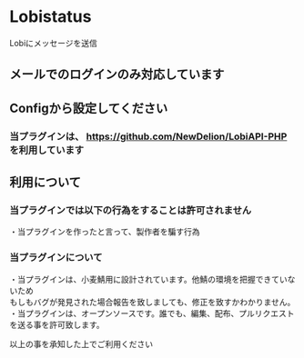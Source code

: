 # Lobistatus
Lobiにメッセージを送信  

## メールでのログインのみ対応しています  
## Configから設定してください  

### 当プラグインは、 https://github.com/NewDelion/LobiAPI-PHP を利用しています  

## 利用について  
### 当プラグインでは以下の行為をすることは許可されません  
・当プラグインを作ったと言って、製作者を騙す行為  

### 当プラグインについて  
・当プラグインは、小麦鯖用に設計されています。他鯖の環境を把握できていないため  
もしもバグが発見された場合報告を致しましても、修正を致すかわかりません。  
・当プラグインは、オープンソースです。誰でも、編集、配布、プルリクエストを送る事を許可致します。  

以上の事を承知した上でご利用ください  
